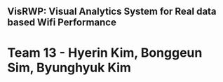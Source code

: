 ## VisRWP: Visual Analytics System for Real data based Wifi Performance
# Team 13 - Hyerin Kim, Bonggeun Sim, Byunghyuk Kim
